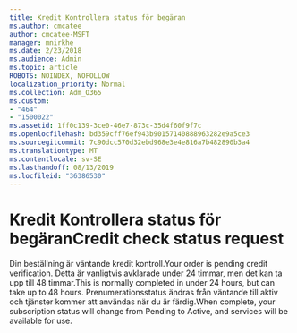 ```yaml
---
title: Kredit Kontrollera status för begäran
ms.author: cmcatee
author: cmcatee-MSFT
manager: mnirkhe
ms.date: 2/23/2018
ms.audience: Admin
ms.topic: article
ROBOTS: NOINDEX, NOFOLLOW
localization_priority: Normal
ms.collection: Adm_O365
ms.custom:
- "464"
- "1500022"
ms.assetid: 1ff0c139-3ce0-46e7-873c-35d4f60f9f7c
ms.openlocfilehash: bd359cff76ef943b90157140888963282e9a5ce3
ms.sourcegitcommit: 7c90dcc570d32ebd968e3e4e816a7b482890b3a4
ms.translationtype: MT
ms.contentlocale: sv-SE
ms.lasthandoff: 08/13/2019
ms.locfileid: "36386530"
---
```

# <a name="credit-check-status-request"></a><span data-ttu-id="703f8-102">Kredit Kontrollera status för begäran</span><span class="sxs-lookup"><span data-stu-id="703f8-102">Credit check status request</span></span>

<span data-ttu-id="703f8-103">Din beställning är väntande kredit kontroll.</span><span class="sxs-lookup"><span data-stu-id="703f8-103">Your order is pending credit verification.</span></span> <span data-ttu-id="703f8-104">Detta är vanligtvis avklarade under 24 timmar, men det kan ta upp till 48 timmar.</span><span class="sxs-lookup"><span data-stu-id="703f8-104">This is normally completed in under 24 hours, but can take up to 48 hours.</span></span> <span data-ttu-id="703f8-105">Prenumerationsstatus ändras från väntande till aktiv och tjänster kommer att användas när du är färdig.</span><span class="sxs-lookup"><span data-stu-id="703f8-105">When complete, your subscription status will change from Pending to Active, and services will be available for use.</span></span>